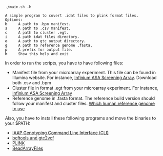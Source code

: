 `./main.sh -h`
```
A simple program to covert .idat files to plink format files.
Options:
b     A path to .bpm manifest.
s     A path to .csv manifest.
c     A path to cluster .egt.
i     A path idat files directory.
o     A path to gtc output directory.
g     A path to reference genome .fasta.
p     A prefix for output file.
h     Show this help and exit
```

In order to run the scripts, you have to have following files:
- Manifest file from your microarray experiment. This file can be found in Illumina website. For instance, [Infinium ASA Screening Array](https://support.illumina.com/array/array_kits/infinium-asian-global-screening-array/downloads.html). Download both .csv and .bpm
- Cluster file in format .egt from your microarray experiment. For instance, [Infinium ASA Screening Array](https://support.illumina.com/array/array_kits/infinium-asian-global-screening-array/downloads.html)
- Reference genome in .fasta format. The reference build version should follow your manifest and cluster files. [Which human reference genome to use](https://lh3.github.io/2017/11/13/which-human-reference-genome-to-use)

Also, you have to install these following programs and move the binaries to your $PATH:
- [IAAP Genotyping Command Line Interface (CLI)](https://support.illumina.com/downloads/iaap-genotyping-cli.html)
- [bcftools and gtc2vcf](https://github.com/freeseek/gtc2vcf)
- [PLINK](https://www.cog-genomics.org/plink/2.0/)
- [BeadArrayFiles](https://github.com/Illumina/BeadArrayFiles)




